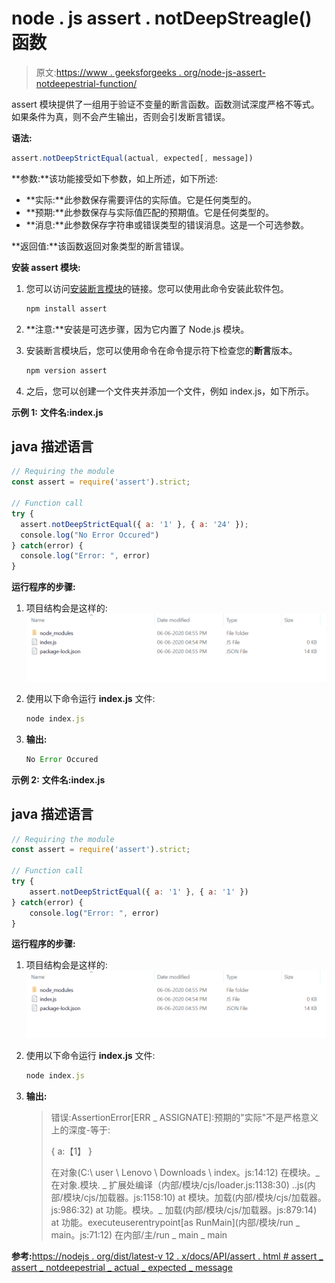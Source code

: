 # node . js assert . notDeepStreagle()函数

> 原文:[https://www . geeksforgeeks . org/node-js-assert-notdeepestrial-function/](https://www.geeksforgeeks.org/node-js-assert-notdeepstrictequal-function/)

assert 模块提供了一组用于验证不变量的断言函数。函数测试深度严格不等式。如果条件为真，则不会产生输出，否则会引发断言错误。

**语法:**

```js
assert.notDeepStrictEqual(actual, expected[, message])
```

**参数:**该功能接受如下参数，如上所述，如下所述:

*   **实际:**此参数保存需要评估的实际值。它是任何类型的。
*   **预期:**此参数保存与实际值匹配的预期值。它是任何类型的。
*   **消息:**此参数保存字符串或错误类型的错误消息。这是一个可选参数。

**返回值:**该函数返回对象类型的断言错误。

**安装 assert 模块:**

1.  您可以访问[安装断言模块](https://www.npmjs.com/package/assert)的链接。您可以使用此命令安装此软件包。

    ```js
    npm install assert
    ```

2.  **注意:**安装是可选步骤，因为它内置了 Node.js 模块。
3.  安装断言模块后，您可以使用命令在命令提示符下检查您的**断言**版本。

    ```js
    npm version assert

    ```

4.  之后，您可以创建一个文件夹并添加一个文件，例如 index.js，如下所示。

**示例 1:** **文件名:index.js**

## java 描述语言

```js
// Requiring the module
const assert = require('assert').strict;

// Function call
try {
  assert.notDeepStrictEqual({ a: '1' }, { a: '24' });
  console.log("No Error Occured")
} catch(error) {
  console.log("Error: ", error)
}
```

**运行程序的步骤:**

1.  项目结构会是这样的:![](img/3209d9b4369c180282a34be8070d7d6e.png)
2.  使用以下命令运行 **index.js** 文件:

    ```js
    node index.js
    ```

3.  **输出:**

    ```js
    No Error Occured
    ```

**示例 2:** **文件名:index.js**

## java 描述语言

```js
// Requiring the module
const assert = require('assert').strict;

// Function call
try {
    assert.notDeepStrictEqual({ a: '1' }, { a: '1' })
} catch(error) {
    console.log("Error: ", error)
}
```

**运行程序的步骤:**

1.  项目结构会是这样的:![](img/3209d9b4369c180282a34be8070d7d6e.png)
2.  使用以下命令运行 **index.js** 文件:

    ```js
    node index.js
    ```

3.  **输出:**

    > 错误:AssertionError[ERR _ ASSIGNATE]:预期的"实际"不是严格意义上的深度-等于:
    > 
    > {
    > a:【1】
    > }
    > 
    > 在对象(C:\ user \ Lenovo \ Downloads \ index。js:14:12)
    > 在模块。_ 在对象.模块. _ 扩展处编译（内部/模块/cjs/loader.js:1138:30)
    > ..js(内部/模块/cjs/加载器。js:1158:10)
    > at 模块。加载(内部/模块/cjs/加载器。js:986:32)
    > at 功能。模块。_ 加载(内部/模块/cjs/加载器。js:879:14)
    > at 功能。executeuserentrypoint[as RunMain](内部/模块/run _ main。js:71:12)
    > 在内部/主/run _ main _ main

**参考:**[https://nodejs . org/dist/latest-v 12 . x/docs/API/assert . html # assert _ assert _ notdeepestrial _ actual _ expected _ message](https://nodejs.org/dist/latest-v12.x/docs/api/assert.html#assert_assert_notdeepstrictequal_actual_expected_message)